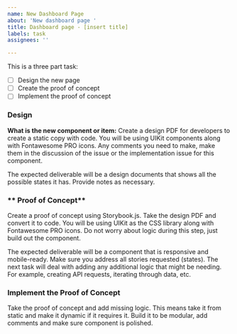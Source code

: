 ```yaml
---
name: New Dashboard Page
about: 'New dashboard page '
title: Dashboard page - [insert title]
labels: task
assignees: ''

---
```


This is a three part task:
- [ ] Design the new page
- [ ] Create the proof of concept 
- [ ] Implement the proof of concept
  
### **Design**
**What is the new component or item:**
Create a design PDF for developers to create a static copy with code. You will be using UIKit components along with Fontawesome PRO icons. Any comments you need to make, make them in the discussion of the issue or the implementation issue for this component. 

The expected deliverable will be a design documents that shows all the possible states it has. Provide notes as necessary. 

### ** Proof of Concept**
Create a proof of concept using Storybook.js. Take the design PDF and convert it to code. You will be using UIKit as the CSS library along with Fontawesome PRO icons. Do not worry about logic during this step, just build out the component. 

The expected deliverable will be a component that is responsive and mobile-ready. Make sure you address all stories requested (states). The next task will deal with adding any additional logic that might be needing. For example, creating API requests, iterating through data, etc. 

### **Implement the Proof of Concept**
Take the proof of concept and add missing logic. This means take it from static and make it dynamic if it requires it. Build it to be modular, add comments and make sure component is polished.
